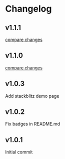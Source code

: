 # Changelog


## v1.1.1

[compare changes](https://github.com/hedint/vue3-social-sharing/compare/v1.1.0...v1.1.1)

## v1.1.0

[compare changes](https://github.com/hedint/vue3-social-sharing/compare/v1.0.3...v1.1.0)

## v1.0.3

Add stackblitz demo page

## v1.0.2

Fix badges in README.md

## v1.0.1

Initial commit

